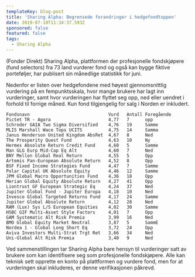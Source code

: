 ```yaml
---
templateKey: blog-post
title: 'Sharing Alpha: Begrensede forandringer i hedgefondtoppen'
date: 2019-07-10T11:34:37.593Z
sponsored: false
featured: false
tags:
  - Sharing Alpha
---
```

(Fonder Direkt) Sharing Alpha, plattformen der profesjonelle fondskjøpere (fund selectors) fra 73 land vurderer fond og også kan bygge fiktive porteføljer, har publisert sin månedlige statistikk for juni.

Nedenfor er listen over hedgefondene med høyest gjennomsnittlig vurdering på en fempunktsskala, hvor mange brukere har lagt inn vurderinger, samt hvor vurderingen har flyttet seg opp, ned eller uendret i forhold til forrige måned. Kun fond tilgjengelig for salg i Norden er inkludert.
```
Fondsnavn                              Vurd   Antall Foregående
Pictet TR - Agora                      4,77   7      opp       
Schroder GAIA Two Sigma Diversified    4,76   19     Samme     
MLIS Marshall Wace Tops UCITS          4,75   14     Samma     
Janus Henderson United Kingdom AbsRet  4,67   8      Ned       
The Prosperity Quest Fund              4,63   10     Ny        
Hermes Absolute Return Credit Fund     4,60   5      Samme     
Man GLG Eurp Mid-Cap Eq Alt            4,60   7      Ned       
BNY Mellon Global Real Return          4,55   5      Opp       
Artemis Pan-European Absolute Return   4,52   8      Opp       
BSF Fixed Income Strategies Fund       4,47   7      Samme     
Polar Capital UK Absolute Equity       4,46   12     Samme     
JPM Global Macro Opportunities Fund    4,36   18     Opp       
Merian Global Equity Absolute Return   4,27   41     Opp       
Liontrust GF European Strategic Eq     4,24   37     Ned       
Jupiter Global Fund - Jupiter Europa   4,18   10     Ned       
Invesco Global Targeted Returns Fund   4,17   24     Samme     
Jupiter Global Absolute Return         4,12   28     Ned       
RAM (Lux) Sys L/S European Equities    4,02   30     Samme     
HSBC GIF Multi-Asset Style Factors     4,01   7      Opp       
GAM Systematic Alt Risk Premia         3,99   16     Ned       
BMO Global Equity Market Neutral       3,87   5      SammE     
Nordea 1 - Global Long Short Eq        3,72   24     Opp       
Aviva Investors Multi-Strat Trgt Ret   3,66   34     Ned       
Uni-Global Alt Risk Premia             3,40   9      Ned       
```
Ved sammenstillingen tar Sharing Alpha bare hensyn til vurderinger satt av brukere som kan identifisere seg som profesjonelle fondskjøpere. Alle kan teknisk sett opprette en konto på plattformen og vurdere fond, men for at vurderingen skal inkluderes, er denne verifikasjonen påkrevd.
